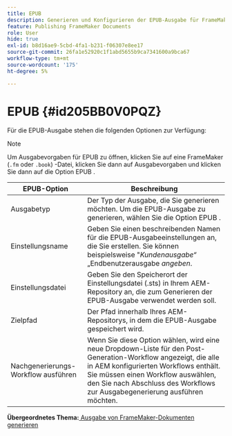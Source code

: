 ```yaml
---
title: EPUB
description: Generieren und Konfigurieren der EPUB-Ausgabe für FrameMaker-Dokumente in AEM Guides.
feature: Publishing FrameMaker Documents
role: User
hide: true
exl-id: b8d16ae9-5cbd-4fa1-b231-f06307e8ee17
source-git-commit: 26fa1e52920c1f1abd5655b9ca7341600a9bca67
workflow-type: tm+mt
source-wordcount: '175'
ht-degree: 5%

---
```


# EPUB {#id205BB0V0PQZ}

Für die EPUB-Ausgabe stehen die folgenden Optionen zur Verfügung:

>[!NOTE]
>
> Um Ausgabevorgaben für EPUB zu öffnen, klicken Sie auf eine FrameMaker \(`.fm` oder `.book`\) -Datei, klicken Sie dann auf Ausgabevorgaben und klicken Sie dann auf die Option EPUB .

| EPUB-Option | Beschreibung |
|-----------|-----------|
| Ausgabetyp | Der Typ der Ausgabe, die Sie generieren möchten. Um die EPUB-Ausgabe zu generieren, wählen Sie die Option EPUB . |
| Einstellungsname | Geben Sie einen beschreibenden Namen für die EPUB-Ausgabeeinstellungen an, die Sie erstellen. Sie können beispielsweise &quot;*Kundenausgabe“* „Endbenutzerausgabe *angeben*. |
| Einstellungsdatei | Geben Sie den Speicherort der Einstellungsdatei \(.sts\) in Ihrem AEM-Repository an, die zum Generieren der EPUB-Ausgabe verwendet werden soll. |
| Zielpfad | Der Pfad innerhalb Ihres AEM-Repositorys, in dem die EPUB-Ausgabe gespeichert wird. |
| Nachgenerierungs-Workflow ausführen | Wenn Sie diese Option wählen, wird eine neue Dropdown-Liste für den Post-Generation-Workflow angezeigt, die alle in AEM konfigurierten Workflows enthält. Sie müssen einen Workflow auswählen, den Sie nach Abschluss des Workflows zur Ausgabegenerierung ausführen möchten. |

**Übergeordnetes Thema:**&#x200B;[ Ausgabe von FrameMaker-Dokumenten generieren](fm-output-generatation.md)
